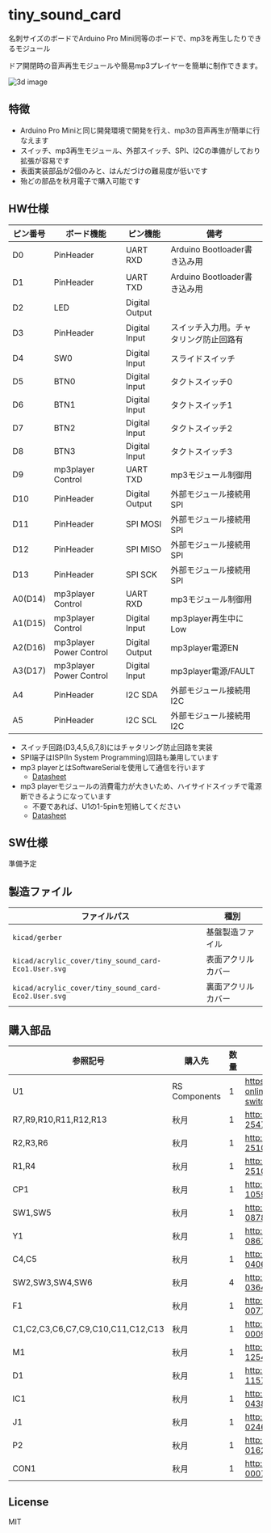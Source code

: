 # tiny_sound_card
名刺サイズのボードでArduino Pro Mini同等のボードで、mp3を再生したりできるモジュール

ドア開閉時の音声再生モジュールや簡易mp3プレイヤーを簡単に制作できます。

![3d image](https://user-images.githubusercontent.com/4300987/44944524-842db600-ae13-11e8-8a1e-cda6e6e73d0d.png)

## 特徴

* Arduino Pro Miniと同じ開発環境で開発を行え、mp3の音声再生が簡単に行なえます
* スイッチ、mp3再生モジュール、外部スイッチ、SPI、I2Cの準備がしており拡張が容易です
* 表面実装部品が2個のみと、はんだづけの難易度が低いです
* 殆どの部品を秋月電子で購入可能です

## HW仕様

ピン番号 | ボード機能 | ピン機能 | 備考
--------|-------|------|---
D0 | PinHeader | UART RXD | Arduino Bootloader書き込み用
D1 | PinHeader | UART TXD | Arduino Bootloader書き込み用
D2 | LED | Digital Output |
D3 | PinHeader | Digital Input | スイッチ入力用。チャタリング防止回路有
D4 | SW0 | Digital Input | スライドスイッチ
D5 | BTN0 | Digital Input | タクトスイッチ0
D6 | BTN1 | Digital Input | タクトスイッチ1
D7 | BTN2 | Digital Input | タクトスイッチ2
D8 | BTN3 | Digital Input | タクトスイッチ3
D9 | mp3player Control | UART TXD | mp3モジュール制御用
D10 | PinHeader | Digital Output | 外部モジュール接続用SPI
D11 | PinHeader | SPI MOSI | 外部モジュール接続用SPI
D12 | PinHeader | SPI MISO | 外部モジュール接続用SPI
D13 | PinHeader | SPI SCK | 外部モジュール接続用SPI
A0(D14) | mp3player Control | UART RXD | mp3モジュール制御用
A1(D15) | mp3player Control | Digital Input | mp3player再生中にLow
A2(D16) | mp3player Power Control | Digital Output | mp3player電源EN
A3(D17) | mp3player Power Control | Digital Input | mp3player電源/FAULT
A4 | PinHeader | I2C SDA | 外部モジュール接続用I2C
A5 | PinHeader | I2C SCL | 外部モジュール接続用I2C


* スイッチ回路(D3,4,5,6,7,8)にはチャタリング防止回路を実装
* SPI端子はISP(In System Programming)回路も兼用しています
* mp3 playerとはSoftwareSerialを使用して通信を行います
  * [Datasheet](http://akizukidenshi.com/download/ds/dfrobot/DFPlayer_Mini_Manual.pdf)
* mp3 playerモジュールの消費電力が大きいため、ハイサイドスイッチで電源断できるようになっています
  * 不要であれば、U1の1-5pinを短絡してください
   * [Datasheet](https://docs-apac.rs-online.com/webdocs/140d/0900766b8140da8f.pdf)


## SW仕様

準備予定

## 製造ファイル


| ファイルパス | 種別 |
| --- | --- |
`kicad/gerber` | 基盤製造ファイル
`kicad/acrylic_cover/tiny_sound_card-Eco1.User.svg` | 表面アクリルカバー
`kicad/acrylic_cover/tiny_sound_card-Eco2.User.svg` | 裏面アクリルカバー

## 購入部品

| 参照記号                              | 購入先           | 数量 | URL                                                                |
|-----------------------------------|---------------|----|--------------------------------------------------------------------|
| U1                                | RS Components | 1  | https://jp.rs-online.com/web/p/intelligent-power-switches/8805406/ |
| R7,R9,R10,R11,R12,R13             | 秋月            | 1  | http://akizukidenshi.com/catalog/g/gR-25473/                       |
| R2,R3,R6                          | 秋月            | 1  | http://akizukidenshi.com/catalog/g/gR-25103/                       |
| R1,R4                             | 秋月            | 1  | http://akizukidenshi.com/catalog/g/gR-25102/                       |
| CP1                               | 秋月            | 1  | http://akizukidenshi.com/catalog/g/gP-10596/                       |
| SW1,SW5                           | 秋月            | 1  | http://akizukidenshi.com/catalog/g/gP-08789/                       |
| Y1                                | 秋月            | 1  | http://akizukidenshi.com/catalog/g/gP-08671/                       |
| C4,C5                             | 秋月            | 1  | http://akizukidenshi.com/catalog/g/gP-04060/                       |
| SW2,SW3,SW4,SW6                   | 秋月            | 4  | http://akizukidenshi.com/catalog/g/gP-03647/                       |
| F1                                | 秋月            | 1  | http://akizukidenshi.com/catalog/g/gP-00777/                       |
| C1,C2,C3,C6,C7,C9,C10,C11,C12,C13 | 秋月            | 1  | http://akizukidenshi.com/catalog/g/gP-00090/                       |
| M1                                | 秋月            | 1  | http://akizukidenshi.com/catalog/g/gM-12544/                       |
| D1                                | 秋月            | 1  | http://akizukidenshi.com/catalog/g/gI-11578/                       |
| IC1                               | 秋月            | 1  | http://akizukidenshi.com/catalog/g/gI-04386/                       |
| J1                                | 秋月            | 1  | http://akizukidenshi.com/catalog/g/gC-02460/                       |
| P2                                | 秋月            | 1  | http://akizukidenshi.com/catalog/g/gC-01627/                       |
| CON1                              | 秋月            | 1  | http://akizukidenshi.com/catalog/g/gC-00077/                       |

## License

MIT
